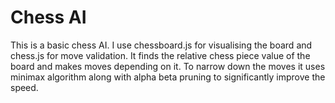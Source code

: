 # Chess AI
This is a basic chess AI. I use chessboard.js for visualising the board and chess.js for move validation.
It finds the relative chess piece value of the board and makes moves depending on it. To narrow down the moves
it uses minimax algorithm along with alpha beta pruning to significantly improve the speed.